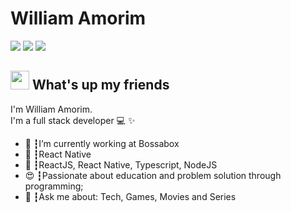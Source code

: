 # William Amorim
<a href="https://linkedin.com/in/willmorim"><img src="https://img.shields.io/badge/linkedin-0077B5.svg?style=for-the-badge&logo=linkedin&logoColor=white"></a>
<a href="https://instagram.com/willmorim"><img src="https://img.shields.io/badge/instagram-E4405F.svg?style=for-the-badge&logo=instagram&logoColor=white"></a>
<a href="mailto:pdbawilliam@gmail.com"><img src="https://img.shields.io/badge/e‑mail-D14836.svg?style=for-the-badge&logo=GMail&logoColor=white"></a>

## <img src="https://media.giphy.com/media/hvRJCLFzcasrR4ia7z/giphy.gif" width="30px"> What's up my friends
I'm William Amorim.<br>
I'm a full stack developer 💻 ✨

<ul>
  <li>🚀 ┇I’m currently working at Bossabox </li>
  <li>💜 ┇React Native
  <li>🥋 ┇ReactJS,  React Native, Typescript, NodeJS</li>
  <li>😍 ┇Passionate about education and problem solution through programming;</li>
  <li>💬 ┇Ask me about: Tech, Games, Movies and Series</li>
</ul>
